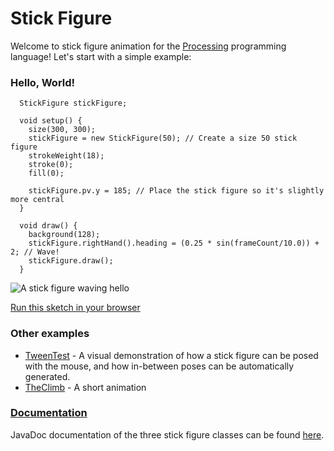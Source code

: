 # Stick Figure

Welcome to stick figure animation for the [Processing](https://processing.org/) programming language!  Let's start with a simple example:

### Hello, World!

``` Processing
  StickFigure stickFigure;

  void setup() {
    size(300, 300);
    stickFigure = new StickFigure(50); // Create a size 50 stick figure
    strokeWeight(18);
    stroke(0);
    fill(0);

    stickFigure.pv.y = 185; // Place the stick figure so it's slightly more central
  }

  void draw() {
    background(128);
    stickFigure.rightHand().heading = (0.25 * sin(frameCount/10.0)) + 2; // Wave!
    stickFigure.draw();
  }
```

![A stick figure waving hello](http://i.imgur.com/SeasHb4.gif)

[Run this sketch in your browser](https://antony74.github.io/StickFigure/HelloWorld/)

### Other examples

* [TweenTest](./TweenTest) - A visual demonstration of how a stick figure can be posed with the mouse, and how in-between poses can be automatically generated.
* [TheClimb](./TheClimb) - A short animation

### [Documentation](http://antony74.github.io/StickFigure/)

JavaDoc documentation of the three stick figure classes can be found [here](http://antony74.github.io/StickFigure/).